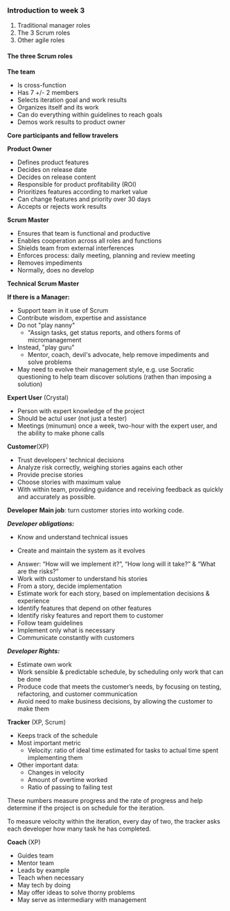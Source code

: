 ### Introduction to week 3

1. Traditional manager roles
2. The 3 Scrum roles
3. Other agile roles

#### The three Scrum roles

**The team**
* Is cross-function
* Has 7 +/- 2 members
* Selects iteration goal and work results
* Organizes itself and its work
* Can do everything within guidelines to reach goals
* Demos work results to product owner

**Core participants and fellow travelers**

**Product Owner**
* Defines product features
* Decides on release date 
* Decides on release content
* Responsible for product profitability (ROI)
* Prioritizes features according to market value
* Can change features and priority over 30 days
* Accepts or rejects work results

**Scrum Master**
* Ensures that team is functional and productive
* Enables cooperation across all roles and functions
* Shields team from external interferences
* Enforces process: daily meeting, planning and review meeting
* Removes impediments
* Normally, does no develop

**Technical Scrum Master**

**If there is a Manager:**
* Support team in it use of Scrum
* Contribute wisdom, expertise and assistance
* Do not "play nanny"
  - "Assign tasks, get status reports, and others forms of micromanagement
* Instead, "play guru"
  - Mentor, coach, devil's advocate, help remove impediments and solve problems
* May need to evolve their management style, e.g. use Socratic questioning to help team discover solutions (rathen than imposing a solution)


**Expert User** (Crystal)

* Person with expert knowledge of the project
* Should be actul user (not just a tester)
* Meetings (minumun) once a week, two-hour with the expert user, and the ability to make phone calls

**Customer**(XP)
* Trust developers' technical decisions
* Analyze risk correctly, weighing stories agains each other
* Provide precise stories
* Choose stories with maximum value
* With within team, providing guidance and receiving feedback as quickly and accurately as possible.

**Developer**
**Main job**: turn customer stories into working code.

***Developer obligations:***
* Know and understand technical issues
- Create and maintain the system as it evolves
* Answer: “How will we implement it?”, “How long will it take?” & “What are the risks?”
* Work with customer to understand his stories
* From a story, decide implementation
* Estimate work for each story, based on implementation decisions & experience
* Identify features that depend on other features
* Identify risky features and report them to customer
* Follow team guidelines
* Implement only what is necessary
* Communicate constantly with customers

***Developer Rights:***
* Estimate own work
* Work sensible & predictable schedule, by scheduling only work that can be done
* Produce code that meets the customer’s needs, by focusing on testing, refactoring, and customer communication
* Avoid need to make business decisions, by allowing the customer to make them 


**Tracker** (XP, Scrum)
* Keeps track of the schedule
* Most important metric
  - Velocity: ratio of ideal time estimated for tasks to actual time spent implementing them
* Other important data:
  - Changes in velocity
  - Amount of overtime worked
  - Ratio of passing to failing test

These numbers measure progress and the rate of progress and help determine if the project is on schedule for the iteration.

To measure velocity within the iteration, every day of two, the tracker asks each developer how many task he has completed.

**Coach** (XP)
* Guides team
* Mentor team
* Leads by example
* Teach when necessary
* May tech by doing
* May offer ideas to solve thorny problems
* May serve as intermediary with management
